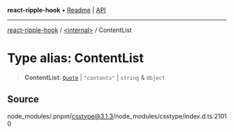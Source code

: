 **react-ripple-hook** • [Readme](../../README.md) \| [API](../../globals.md)

***

[react-ripple-hook](../../README.md) / [\<internal\>](../README.md) / ContentList

# Type alias: ContentList

> **ContentList**: [`Quote`](Quote.md) \| `"contents"` \| `string` & `Object`

## Source

node\_modules/.pnpm/csstype@3.1.3/node\_modules/csstype/index.d.ts:21010
